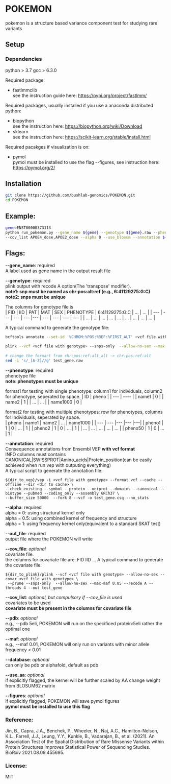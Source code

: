 # POKEMON
pokemon is a structure based variance component test for studying rare variants

## Setup
### Dependencies
python > 3.7
gcc > 6.3.0

Required package:
- fastlmmclib   
see the instruction guide here: https://pypi.org/project/fastlmm/  

Required packages, usually installed if you use a anaconda distributed python:
- biopython   
see the instruction here: https://biopython.org/wiki/Download
- sklearn    
see the instruction here: https://scikit-learn.org/stable/install.html

Required pacakges if visualization is on:  
-  pymol   
pymol must be installed to use the flag --figures, see instruction here: https://pymol.org/2/  

## Installation
```bash
git clone https://github.com/bushlab-genomics/POKEMON.git  
cd POKEMON 
```
## Example:
```bash
gene=ENST00000373113
python run_pokemon.py --gene_name ${gene} --genotype ${gene}.raw --phenotype test.pheno --cov_file test.cov \
--cov_list APOE4_dose,APOE2_dose --alpha 0 --use_blosum --annotation ${gene}.csq --out_file results
```
## Flags:
**--gene_name**: required  
   A label used as gene name in the output result file 
   
**--genotype**: required  
   plink output with recode A option(The 'transpose' modifier).    
   **note1: snp must be named as chr:pos:alt:ref (e.g., 6:41129275:G:C)**   
   **note2: snps must be unique**  
   
   The columns for genotype file is      
| FID  | IID | PAT | MAT | SEX | PHENOTYPE | 6:41129275:G:C | ... | ... |
| --- | --- | --- | --- |--- | --- | --- | --- | --- |
| ... | ... | ... | ... | ... | ... | ... | ... | ... |   

   A typical command to generate the genotype file:
```bash
bcftools annotate --set-id '%CHROM:%POS:%REF:%FIRST_ALT' <vcf file with genotype>  

plink --vcf <vcf file with genotype> --snps-only  --allow-no-sex --max-maf 0.05 --recode A --threads 4 --out test_gene
   
# change the formart from chr:pos:ref:alt_alt -> chr:pos:ref:alt
sed -i 's/_[A-Z]//g' test_gene.raw
```

**--phenotype**: required  
   phenotype file  
   **note: phenotypes must be unique**  
   
   format1 for testing with single phenotype: column1 for individuals, column2 for phenotype, seperated by space. 
| ID  | pheno |
| --- | ---- |
| name1  | 0  |
| name2  | 1  | 
| ...  | ...  |
| name1000  | 0  |  

   format2 for testing with multiple phenotypes: row for phenotypes, columns for individuals, seperated by space.   
| pheno  | name1 | name2 | ... | name1000 |
| --- | --- |--- |--- |---|
| pheno1  | 1  | 0 | ... | 1 |
| pheno2  | 1  | 0 | ... | 1 |
| ...  | ...  | ... | ... | ... |
| pheno50  | 1  | 0 | ... | 1 |


 
**--annotation**: required  
    Consequence annotations from Ensembl VEP __with vcf format__  
    INFO columns must contains CANONICAL|SWISSPROT|Amino_acids|Protein_position(can be easily achieved when run vep with outputing everything)    
    A typical script to generate the annotation file:  

```    
${dir_to_vep}/vep -i <vcf file with genotype> --format vcf --cache --offline --dir <dir to cache> \
--check_existing --symbol --protein --uniprot --domains --canonical --biotype --pubmed --coding_only --assembly GRCh37 \
--buffer_size 50000  --fork 8 --vcf -o test_gene.csq --no_stats
```
    
**--alpha**:  required    
    alpha = 0: using structural kernel only  
    alpha = 0.5: using combined kernel of frequency and structure  
    alpha = 1: using frequency kernel only(equivalent to a standard SKAT test)  

**--out_file**: required   
    output file where the POKEMON will write  

**--cov_file**:  *optional*   
    covariate file.  
    the columns for covariate file are: FID IID <cov1> ... <cov2>
    A typical command to generate the covariate file:  

``` 
${dir_to_plink}/plink --vcf <vcf file with genotype> --allow-no-sex --covar <vcf file with genotype> \  
 --prune --snps-only  --allow-no-sex --max-maf 0.05 --recode A --threads 4 --out test_gene 
```

**--cov_list**: *optional, but compulsory if --cov_file is used*   
    covariates to be used  
    **covariate must be present in the columns for covariate file**  

**--pdb**: *optional*   
    e.g., --pdb 5eli, POKEMON will run on the specificed protein:5eli rather the optimal one  
   
**--maf**: *optional*      
    e.g., --maf 0.01, POKEMON will only run on variants with minor allele frequency < 0.01  
  
**--database**: *optional*      
    can only be pdb or alphafold, default as pdb  
                                                                                         
**--use_aa**: *optional*  
    if explicitly flagged, the kernel will be further scaled by AA change weight from BLOSUM62 matrix  

**--figures**: *optional*    
    if explicitly flagged, POKEMON will save pymol figures  
    **pymol must be installed to use this flag**  
  


### Reference:  
Jin, B., Capra, J.A., Benchek, P., Wheeler, N., Naj, A.C., Hamilton-Nelson, K.L., Farrell, J.J., Leung, Y.Y., Kunkle, B., Vadarajan, B., et al. (2021). An Association Test of the Spatial Distribution of Rare Missense Variants within Protein Structures Improves Statistical Power of Sequencing Studies. BioRxiv 2021.08.09.455695.    

### License:  
MIT   
